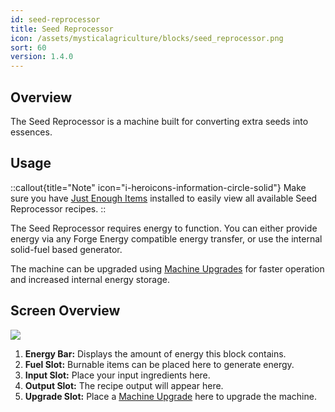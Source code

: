 ```yaml
---
id: seed-reprocessor
title: Seed Reprocessor
icon: /assets/mysticalagriculture/blocks/seed_reprocessor.png
sort: 60
version: 1.4.0
---
```


## Overview

The Seed Reprocessor is a machine built for converting extra seeds into essences. 

## Usage

::callout{title="Note" icon="i-heroicons-information-circle-solid"}
Make sure you have <a href="https://www.curseforge.com/minecraft/mc-mods/jei">Just Enough Items</a> installed to easily view all available Seed Reprocessor recipes.
::

The Seed Reprocessor requires energy to function. You can either provide energy via any Forge Energy compatible energy transfer, or use the internal solid-fuel based generator.

The machine can be upgraded using [Machine Upgrades](../items/machine-upgrades.md) for faster operation and increased internal energy storage.

## Screen Overview

![](/assets/mysticalagriculture/screens/seed_reprocessor_screen.png)

1. **Energy Bar:** Displays the amount of energy this block contains.
2. **Fuel Slot:** Burnable items can be placed here to generate energy.
3. **Input Slot:** Place your input ingredients here.
4. **Output Slot:** The recipe output will appear here.
5. **Upgrade Slot:** Place a [Machine Upgrade](../items/machine-upgrades.md) here to upgrade the machine.
